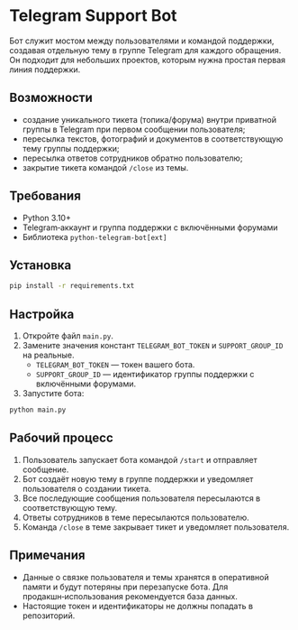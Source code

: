 # Telegram Support Bot

Бот служит мостом между пользователями и командой поддержки, создавая отдельную тему в группе Telegram для каждого обращения. Он подходит для небольших проектов, которым нужна простая первая линия поддержки.

## Возможности

- создание уникального тикета (топика/форума) внутри приватной группы в Telegram при первом сообщении пользователя;
- пересылка текстов, фотографий и документов в соответствующую тему группы поддержки;
- пересылка ответов сотрудников обратно пользователю;
- закрытие тикета командой `/close` из темы.

## Требования

- Python 3.10+
- Telegram‑аккаунт и группа поддержки с включёнными форумами
- Библиотека `python-telegram-bot[ext]`

## Установка

```bash
pip install -r requirements.txt
```

## Настройка

1. Откройте файл `main.py`.
2. Замените значения констант `TELEGRAM_BOT_TOKEN` и `SUPPORT_GROUP_ID` на реальные.
   - `TELEGRAM_BOT_TOKEN` — токен вашего бота.
   - `SUPPORT_GROUP_ID` — идентификатор группы поддержки с включёнными форумами.
3. Запустите бота:

```bash
python main.py
```

## Рабочий процесс

1. Пользователь запускает бота командой `/start` и отправляет сообщение.
2. Бот создаёт новую тему в группе поддержки и уведомляет пользователя о создании тикета.
3. Все последующие сообщения пользователя пересылаются в соответствующую тему.
4. Ответы сотрудников в теме пересылаются пользователю.
5. Команда `/close` в теме закрывает тикет и уведомляет пользователя.

## Примечания

- Данные о связке пользователя и темы хранятся в оперативной памяти и будут потеряны при перезапуске бота. Для продакшн‑использования рекомендуется база данных.
- Настоящие токен и идентификаторы не должны попадать в репозиторий.

